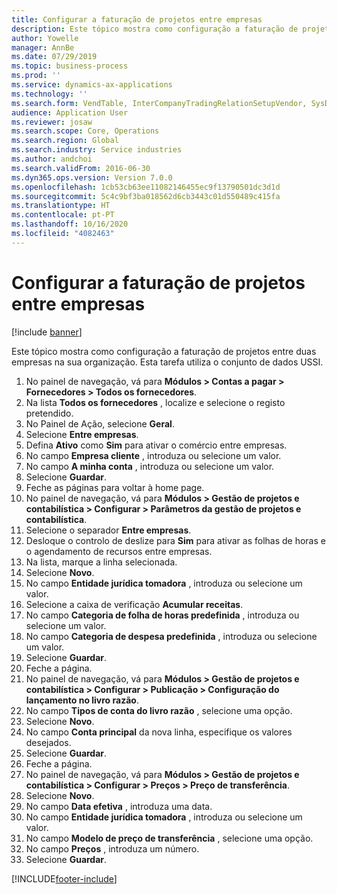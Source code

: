 ```yaml
---
title: Configurar a faturação de projetos entre empresas
description: Este tópico mostra como configuração a faturação de projetos entre duas empresas na sua organização.
author: Yowelle
manager: AnnBe
ms.date: 07/29/2019
ms.topic: business-process
ms.prod: ''
ms.service: dynamics-ax-applications
ms.technology: ''
ms.search.form: VendTable, InterCompanyTradingRelationSetupVendor, SysDataAreaSelectLookup, ProjParameters, ProjPosting, ProjTransferPrice
audience: Application User
ms.reviewer: josaw
ms.search.scope: Core, Operations
ms.search.region: Global
ms.search.industry: Service industries
ms.author: andchoi
ms.search.validFrom: 2016-06-30
ms.dyn365.ops.version: Version 7.0.0
ms.openlocfilehash: 1cb53cb63ee11082146455ec9f13790501dc3d1d
ms.sourcegitcommit: 5c4c9bf3ba018562d6cb3443c01d550489c415fa
ms.translationtype: HT
ms.contentlocale: pt-PT
ms.lasthandoff: 10/16/2020
ms.locfileid: "4082463"
---
```

# <a name="configure-intercompany-project-invoicing"></a>Configurar a faturação de projetos entre empresas

[!include [banner](../../includes/banner.md)]

Este tópico mostra como configuração a faturação de projetos entre duas empresas na sua organização. Esta tarefa utiliza o conjunto de dados USSI.

1. No painel de navegação, vá para **Módulos > Contas a pagar > Fornecedores > Todos os fornecedores**.
2. Na lista **Todos os fornecedores** , localize e selecione o registo pretendido.
3. No Painel de Ação, selecione **Geral**.
4. Selecione **Entre empresas**.
5. Defina **Ativo** como **Sim** para ativar o comércio entre empresas.
6. No campo **Empresa cliente** , introduza ou selecione um valor.
7. No campo **A minha conta** , introduza ou selecione um valor.
8. Selecione **Guardar**.
9. Feche as páginas para voltar à home page.
10. No painel de navegação, vá para **Módulos > Gestão de projetos e contabilística > Configurar > Parâmetros da gestão de projetos e contabilística**.
11. Selecione o separador **Entre empresas**.
12. Desloque o controlo de deslize para **Sim** para ativar as folhas de horas e o agendamento de recursos entre empresas.
13. Na lista, marque a linha selecionada.
14. Selecione **Novo**.
15. No campo **Entidade jurídica tomadora** , introduza ou selecione um valor.
16. Selecione a caixa de verificação **Acumular receitas**.
17. No campo **Categoria de folha de horas predefinida** , introduza ou selecione um valor.
18. No campo **Categoria de despesa predefinida** , introduza ou selecione um valor.
19. Selecione **Guardar**.
20. Feche a página.
21. No painel de navegação, vá para **Módulos > Gestão de projetos e contabilística > Configurar > Publicação > Configuração do lançamento no livro razão**.
22. No campo **Tipos de conta do livro razão** , selecione uma opção.
23. Selecione **Novo**.
24. No campo **Conta principal** da nova linha, especifique os valores desejados.
25. Selecione **Guardar**.
26. Feche a página.
27. No painel de navegação, vá para **Módulos > Gestão de projetos e contabilística > Configurar > Preços > Preço de transferência**.
28. Selecione **Novo**.
29. No campo **Data efetiva** , introduza uma data.
30. No campo **Entidade jurídica tomadora** , introduza ou selecione um valor.
31. No campo **Modelo de preço de transferência** , selecione uma opção.
32. No campo **Preços** , introduza um número.
33. Selecione **Guardar**.



[!INCLUDE[footer-include](../../includes/footer-banner.md)]